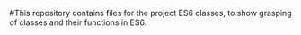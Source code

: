 #This repository contains files for the project ES6 classes, to show grasping of classes and their functions in ES6.

